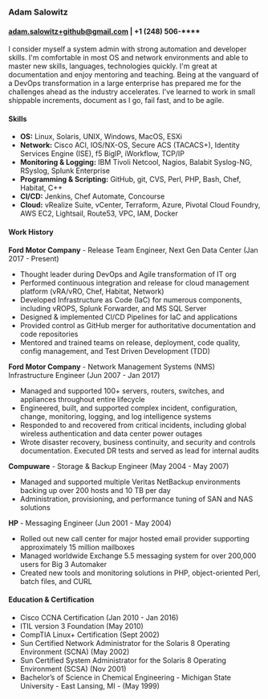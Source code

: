 ### Adam Salowitz

#### adam.salowitz+github@gmail.com | +1 (248) 506-\*\*\*\*


 I consider myself a system admin with strong automation and developer skills.  I'm comfortable in most OS and network environments and able to  master new skills, languages, technologies quickly.  I'm great at documentation and enjoy mentoring and teaching.  Being at the vanguard of a DevOps transformation in a large enterprise has prepared me for the challenges ahead as the industry accelerates.  I've learned to work in small shippable increments, document as I go, fail fast, and to be agile.

#### Skills
- **OS:** Linux, Solaris, UNIX, Windows, MacOS, ESXi
- **Network:** Cisco ACI, IOS/NX-OS, Secure ACS (TACACS+), Identity Services Engine (ISE), f5 BigIP, iWorkflow, TCP/IP
- **Monitoring & Logging:** IBM Tivoli Netcool, Nagios, Balabit Syslog-NG, RSyslog, Splunk Enterprise
- **Programming & Scripting:**  GitHub, git, CVS, Perl, PHP, Bash, Chef, Habitat, C++
- **CI/CD:** Jenkins, Chef Automate, Concourse
- **Cloud:** vRealize Suite, vCenter, Terraform, Azure, Pivotal Cloud Foundry, AWS EC2, Lightsail, Route53, VPC, IAM, Docker

#### Work History
**Ford Motor Company** - Release Team Engineer, Next Gen Data Center (Jan 2017 - Present)
- Thought leader during DevOps and Agile transformation of IT org
- Performed continuous integration and release for cloud management platform (vRA/vRO, Chef, Habitat, Network)
- Developed Infrastructure as Code (IaC) for numerous components, including vROPS, Splunk Forwarder, and MS SQL Server
- Designed & implemented CI/CD Pipelines for IaC and applications
- Provided control as GitHub merger for authoritative documentation and code repositories
- Mentored and trained teams on release, deployment, code quality, config management, and Test Driven Development (TDD)

**Ford Motor Company** - Network Management Systems (NMS) Infrastructure Engineer (Jun 2007 - Jan 2017)
- Managed and supported 100+ servers, routers, switches, and appliances throughout entire lifecycle
- Engineered, built, and supported complex incident, configuration, change, monitoring, logging, and log intelligence systems
- Responded to and recovered from critical incidents, including global wireless authentication and data center power outages
- Wrote disaster recovery, business continuity, and security and controls documentation. Executed DR tests and served as lead for internal audits

**Compuware** - Storage & Backup Engineer (May 2004 - May 2007)
- Managed and supported multiple Veritas NetBackup environments backing up over 200 hosts and 10 TB per day
- Administration, provisioning, and performance tuning of SAN and NAS solutions

**HP** - Messaging Engineer (Jun 2001 - May 2004)
- Rolled out new call center for major hosted email provider supporting approximately 15 million mailboxes
- Managed worldwide Exchange 5.5 messaging system for over 200,000 users for Big 3 Automaker
- Created new tools and monitoring solutions in PHP, object-oriented Perl, batch files, and CURL

#### Education & Certification
- Cisco CCNA Certification (Jan 2010 - Jan 2016)
- ITIL version 3 Foundation (May 2010)
- CompTIA Linux+ Certification (Sept 2002)
- Sun Certified Network Administrator for the Solaris 8 Operating Environment (SCNA) (May 2002)
- Sun Certified System Administrator for the Solaris 8 Operating Environment (SCSA) (Nov 2001)
- Bachelor’s of Science in Chemical Engineering - Michigan State University - East Lansing, MI - (May 1999)
